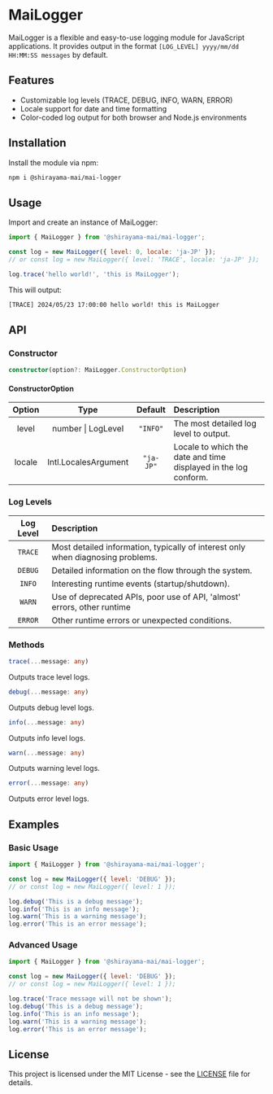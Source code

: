 # MaiLogger

MaiLogger is a flexible and easy-to-use logging module for JavaScript applications. It provides output in the format `[LOG_LEVEL] yyyy/mm/dd HH:MM:SS messages` by default.

## Features

- Customizable log levels (TRACE, DEBUG, INFO, WARN, ERROR)
- Locale support for date and time formatting
- Color-coded log output for both browser and Node.js environments

## Installation

Install the module via npm:

```bash
npm i @shirayama-mai/mai-logger
```

## Usage

Import and create an instance of MaiLogger:

```javascript
import { MaiLogger } from '@shirayama-mai/mai-logger';

const log = new MaiLogger({ level: 0, locale: 'ja-JP' });
// or const log = new MaiLogger({ level: 'TRACE', locale: 'ja-JP' });

log.trace('hello world!', 'this is MaiLogger');
```

This will output:

```bash
[TRACE] 2024/05/23 17:00:00 hello world! this is MaiLogger
```

## API

### Constructor

```typescript
constructor(option?: MaiLogger.ConstructorOption)
```

#### ConstructorOption

| Option | Type | Default | Description |
| :-: | :-: | :-: | :- |
| level | number \| LogLevel | `"INFO"` | The most detailed log level to output. |
| locale | Intl.LocalesArgument | `"ja-JP"` | Locale to which the date and time displayed in the log conform. |

### Log Levels

| Log Level | Description |
| :-: | :- |
| `TRACE` | Most detailed information, typically of interest only when diagnosing problems. |
| `DEBUG` | Detailed information on the flow through the system. |
| `INFO` | Interesting runtime events (startup/shutdown). |
| `WARN` | Use of deprecated APIs, poor use of API, 'almost' errors, other runtime  |situations that are undesirable or unexpected, but not necessarily wrong.
| `ERROR` | Other runtime errors or unexpected conditions. |

### Methods

```typescript
trace(...message: any)
```
Outputs trace level logs.

```typescript
debug(...message: any)
```
Outputs debug level logs.

```typescript
info(...message: any)
```
Outputs info level logs.

```typescript
warn(...message: any)
```
Outputs warning level logs.

```typescript
error(...message: any)
```
Outputs error level logs.

## Examples

### Basic Usage
```javascript
import { MaiLogger } from '@shirayama-mai/mai-logger';

const log = new MaiLogger({ level: 'DEBUG' });
// or const log = new MaiLogger({ level: 1 });

log.debug('This is a debug message');
log.info('This is an info message');
log.warn('This is a warning message');
log.error('This is an error message');
```

### Advanced Usage
```javascript
import { MaiLogger } from '@shirayama-mai/mai-logger';

const log = new MaiLogger({ level: 'DEBUG' });
// or const log = new MaiLogger({ level: 1 });

log.trace('Trace message will not be shown');
log.debug('This is a debug message');
log.info('This is an info message');
log.warn('This is a warning message');
log.error('This is an error message');
```

## License
This project is licensed under the MIT License - see the [LICENSE](./LICENSE) file for details.
